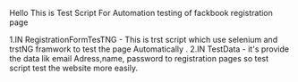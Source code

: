 Hello This is Test Script For Automation testing of fackbook registration page 

1.IN RegistrationFormTesTNG - This is trst script which use selenium and trstNG framwork to test the page Automatically .
2.IN TestData - it's provide the data lik email Adress,name, password to registration pages so test script test the website more easily.
